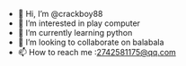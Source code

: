 - 👋 Hi, I’m @crackboy88
- 👀 I’m interested in play computer
- 🌱 I’m currently learning python
- 💞️ I’m looking to collaborate on balabala
- 📫 How to reach me :2742581175@qq.com

<!---
crackboy88/crackboy88 is a ✨ special ✨ repository because its `README.md` (this file) appears on your GitHub profile.
You can click the Preview link to take a look at your changes.
--->
